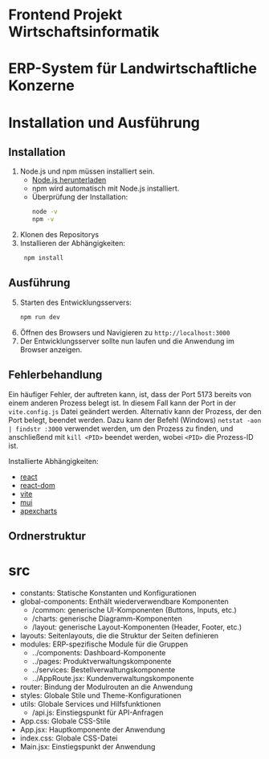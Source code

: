# Frontend Projekt Wirtschaftsinformatik 
# ERP-System für Landwirtschaftliche Konzerne

# Installation und Ausführung
## Installation
1. Node.js und npm müssen installiert sein. 
   - [Node.js herunterladen](https://nodejs.org/)
   - npm wird automatisch mit Node.js installiert.
   - Überprüfung der Installation:
     ```bash
     node -v
     npm -v
     ```
2. Klonen des Repositorys
4. Installieren der Abhängigkeiten:
   ```bash
    npm install
    ```
   
## Ausführung
5. Starten des Entwicklungsservers:
   ```bash
   npm run dev
   ``` 
6. Öffnen des Browsers und Navigieren zu `http://localhost:3000` 
7. Der Entwicklungsserver sollte nun laufen und die Anwendung im Browser anzeigen.

## Fehlerbehandlung
Ein häufiger Fehler, der auftreten kann, ist, dass der Port 5173 bereits von 
einem anderen Prozess belegt ist. 
In diesem Fall kann der Port in der `vite.config.js` Datei geändert werden.
Alternativ kann der Prozess, der den Port belegt, beendet werden.
Dazu kann der Befehl (Windows) `netstat -aon | findstr :3000` verwendet werden, um den Prozess zu finden,
und anschließend mit `kill <PID>` beendet werden, wobei `<PID>` die Prozess-ID ist.

   
   
Installierte Abhängigkeiten:
- [react](https://reactjs.org/)
- [react-dom](https://reactjs.org/)
- [vite](https://vitejs.dev/)
- [mui](https://mui.com/)
- [apexcharts](https://apexcharts.com/)

## Ordnerstruktur
# src
  - constants: Statische Konstanten und Konfigurationen
  - global-components: Enthält wiederverwendbare Komponenten
    - /common: generische UI-Komponenten (Buttons, Inputs, etc.)
    - /charts: generische Diagramm-Komponenten
    - /layout: generische Layout-Komponenten (Header, Footer, etc.)
  - layouts: Seitenlayouts, die die Struktur der Seiten definieren
  - modules: ERP-spezifische Module für die Gruppen
    - ../components: Dashboard-Komponente
    - ../pages: Produktverwaltungskomponente
    - ../services: Bestellverwaltungskomponente
    - ../AppRoute.jsx: Kundenverwaltungskomponente
  - router: Bindung der Modulrouten an die Anwendung
  - styles: Globale Stile und Theme-Konfigurationen
  - utils: Globale Services und Hilfsfunktionen
    - /api.js: Einstiegspunkt für API-Anfragen
  - App.css: Globale CSS-Stile
  - App.jsx: Hauptkomponente der Anwendung
  - index.css: Globale CSS-Datei
  - Main.jsx: Einstiegspunkt der Anwendung